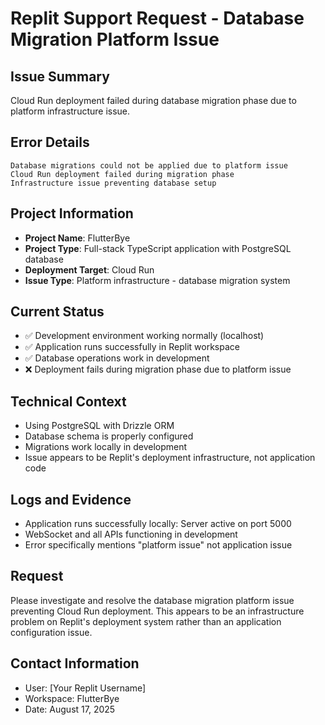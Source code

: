 # Replit Support Request - Database Migration Platform Issue

## Issue Summary
Cloud Run deployment failed during database migration phase due to platform infrastructure issue.

## Error Details
```
Database migrations could not be applied due to platform issue
Cloud Run deployment failed during migration phase
Infrastructure issue preventing database setup
```

## Project Information
- **Project Name**: FlutterBye
- **Project Type**: Full-stack TypeScript application with PostgreSQL database
- **Deployment Target**: Cloud Run
- **Issue Type**: Platform infrastructure - database migration system

## Current Status
- ✅ Development environment working normally (localhost)
- ✅ Application runs successfully in Replit workspace
- ✅ Database operations work in development
- ❌ Deployment fails during migration phase due to platform issue

## Technical Context
- Using PostgreSQL with Drizzle ORM
- Database schema is properly configured
- Migrations work locally in development
- Issue appears to be Replit's deployment infrastructure, not application code

## Logs and Evidence
- Application runs successfully locally: Server active on port 5000
- WebSocket and all APIs functioning in development
- Error specifically mentions "platform issue" not application issue

## Request
Please investigate and resolve the database migration platform issue preventing Cloud Run deployment. This appears to be an infrastructure problem on Replit's deployment system rather than an application configuration issue.

## Contact Information
- User: [Your Replit Username]
- Workspace: FlutterBye
- Date: August 17, 2025